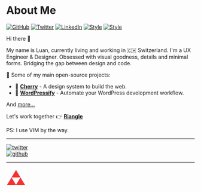 # About Me

[![GitHub](https://img.shields.io/badge/GitHub-%40luangjokaj-239a3b.svg)](https://github.com/luangjokaj)
[![Twitter](https://img.shields.io/badge/Twitter-%40luangjokaj-58a1f2.svg)](https://twitter.com/luangjokaj)
[![LinkedIn](https://img.shields.io/badge/Linked-In-0c66c3.svg)](https://www.linkedin.com/in/luangjokaj/)
[![Style](https://img.shields.io/badge/Dark%20Mode-111111.svg#gh-dark-mode-only)](https://github.com/settings/appearance#gh-dark-mode-only)
[![Style](https://img.shields.io/badge/Light%20Mode-efefef.svg#gh-light-mode-only)](https://github.com/settings/appearance#gh-light-mode-only)

Hi there 👋

My name is Luan, currently living and working in 🇨🇭 Switzerland. I'm a UX Engineer & Designer. Obsessed with visual goodness, details and minimal forms. Bridging the gap between design and code.

🚀 Some of my main open-source projects:

- 🍒 [**Cherry**](https://cherry.design/) - A design system to build the web.
- 🎈 [**WordPressify**](https://www.wordpressify.co/) - Automate your WordPress development workflow.

And [more...](https://github.com/luangjokaj)

Let's work together 👉 [**Riangle**](https://www.riangle.com)

PS: I use VIM by the way.

---

[![twitter](https://img.shields.io/twitter/follow/luangjokaj?style=social)](https://twitter.com/LuanGjokaj)  
[![github](https://img.shields.io/github/followers/luangjokaj?style=social)](https://github.com/luangjokaj)

---

[![riangle](assets/logo.svg)](https://www.riangle.com)
